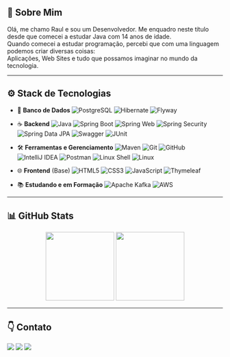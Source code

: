 ## 🌱 Sobre Mim

Olá, me chamo Raul e sou um Desenvolvedor. Me enquadro neste título desde que comecei a estudar Java com 14 anos de idade.  
Quando comecei a estudar programação, percebi que com uma linguagem podemos criar diversas coisas:  
Aplicações, Web Sites e tudo que possamos imaginar no mundo da tecnologia.

---
## ⚙️ Stack de Tecnologias

- 💾 **Banco de Dados**
  ![PostgreSQL](https://img.shields.io/badge/PostgreSQL-4169E1?style=flat&logo=postgresql&logoColor=white)
  ![Hibernate](https://img.shields.io/badge/Hibernate-59666C?style=flat&logo=hibernate&logoColor=white)
  ![Flyway](https://img.shields.io/badge/Flyway-000000?style=flat&logo=flyway&logoColor=white)

- ☕ **Backend**
  ![Java](https://img.shields.io/badge/Java-F89820?style=flat&logo=openjdk&logoColor=white)
  ![Spring Boot](https://img.shields.io/badge/Spring_Boot-6DB33F?style=flat&logo=springboot&logoColor=white)
  ![Spring Web](https://img.shields.io/badge/Spring_Web-00A676?style=flat&logo=spring&logoColor=white)
  ![Spring Security](https://img.shields.io/badge/Spring_Security-009688?style=flat&logo=springsecurity&logoColor=white)
  ![Spring Data JPA](https://img.shields.io/badge/Spring_Data_JPA-43A047?style=flat&logo=spring&logoColor=white)
  ![Swagger](https://img.shields.io/badge/Swagger-85EA2D?style=flat&logo=swagger&logoColor=white)
  ![JUnit](https://img.shields.io/badge/JUnit-25A162?style=flat&logo=junit&logoColor=white)

- 🛠️ **Ferramentas e Gerenciamento**
  ![Maven](https://img.shields.io/badge/Maven-C71A36?style=flat&logo=apachemaven&logoColor=white)
  ![Git](https://img.shields.io/badge/Git-F05032?style=flat&logo=git&logoColor=white)
  ![GitHub](https://img.shields.io/badge/GitHub-181717?style=flat&logo=github&logoColor=white)
  ![IntelliJ IDEA](https://img.shields.io/badge/IntelliJ_IDEA-000000?style=flat&logo=intellijidea&logoColor=white)
  ![Postman](https://img.shields.io/badge/Postman-FF6C37?style=flat&logo=postman&logoColor=white)
  ![Linux Shell](https://img.shields.io/badge/Linux_Shell-FCC624?style=flat&logo=gnubash&logoColor=black)
  ![Linux](https://img.shields.io/badge/Linux-FCC624?style=flat&logo=linux&logoColor=black)

- 🌐 **Frontend** (Base)
  ![HTML5](https://img.shields.io/badge/HTML5-E34F26?style=flat&logo=html5&logoColor=white)
  ![CSS3](https://img.shields.io/badge/CSS3-1572B6?style=flat&logo=css3&logoColor=white)
  ![JavaScript](https://img.shields.io/badge/JavaScript-F7DF1E?style=flat&logo=javascript&logoColor=black)
  ![Thymeleaf](https://img.shields.io/badge/Thymeleaf-005F0F?style=flat&logo=spring&logoColor=white)

- 📚 **Estudando e em Formação**
  ![Apache Kafka](https://img.shields.io/badge/Apache_Kafka-231F20?style=flat&logo=apachekafka&logoColor=white)
  ![AWS](https://img.shields.io/badge/AWS-232F3E?style=flat&logo=amazonaws&logoColor=white)

---

## 📊 GitHub Stats

<p align="center">
  <img src="https://github-readme-stats.vercel.app/api?username=letchwl&show_icons=true&theme=dark" height="160"/>
  <img src="https://github-readme-stats.vercel.app/api/top-langs/?username=letchwl&layout=compact&theme=dark" height="160"/>
</p>

---

## 👇 Contato

<p>
  <a href="https://www.linkedin.com"><img src="https://img.shields.io/badge/LinkedIn-0077B5?style=flat&logo=linkedin&logoColor=white"/></a>
  <a href="https://discord.com"><img src="https://img.shields.io/badge/Discord-5865F2?style=flat&logo=discord&logoColor=white"/></a>
  <a href="mailto:seuemail@gmail.com"><img src="https://img.shields.io/badge/Gmail-D14836?style=flat&logo=gmail&logoColor=white"/></a>
</p>
